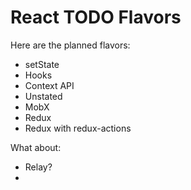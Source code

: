 # React TODO Flavors

Here are the planned flavors:

* setState
* Hooks
* Context API
* Unstated
* MobX
* Redux
* Redux with redux-actions

What about:

* Relay?
* 